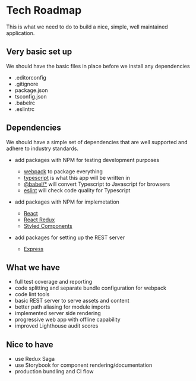 # Tech Roadmap
This is what we need to do to build a nice, simple, well maintained application.

## Very basic set up
We should have the basic files in place before we install any dependencies
- .editorconfig
- .gitignore
- package.json
- tsconfig.json
- .babelrc
- .eslintrc

## Dependencies
We should have a simple set of dependencies that are well supported and adhere to industry standards.

- add packages with NPM for testing development purposes
	- [webpack](https://www.npmjs.com/package/webpack) to package everything
	- [typescript](https://www.npmjs.com/package/typescript) is what this app will be written in
	- [@babel/*](https://www.npmjs.com/package/Babel) will convert Typescript to Javascript for browsers
	- [eslint](https://eslint.org/) will check code quality for Typescript

- add packages with NPM for implemetation
	- [React](https://www.npmjs.com/package/react)
	- [React Redux](https://www.npmjs.com/package/react-redux)
	- [Styled Components](https://styled-components.com/)

- add packages for setting up the REST server
  - [Express](https://expressjs.com/)

## What we have
- full test coverage and reporting
- code splitting and separate bundle configuration for webpack
- code lint tools
- basic REST server to serve assets and content
- better path aliasing for module imports
- implemented server side rendering
- progressive web app with offline capability
- improved Lighthouse audit scores

## Nice to have
- use Redux Saga
- use Storybook for component rendering/documentation
- production bundling and CI flow